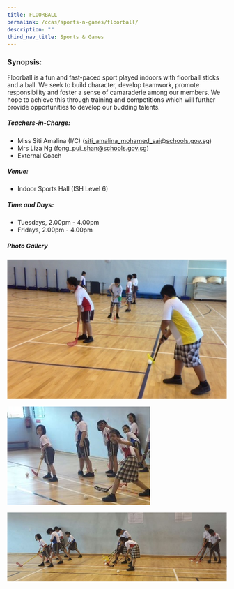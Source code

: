 ```yaml
---
title: FLOORBALL
permalink: /ccas/sports-n-games/floorball/
description: ""
third_nav_title: Sports & Games
---
```

### Synopsis:
Floorball is a fun and fast-paced sport played indoors with floorball sticks and a ball. We seek to build character, develop teamwork, promote responsibility and foster a sense of camaraderie among our members. We hope to achieve this through training and competitions which will further provide opportunities to develop our budding talents.
	
##### Teachers-in-Charge:
* Miss Siti Amalina (I/C) (siti_amalina_mohamed_sai@schools.gov.sg)
* Mrs Liza Ng (fong_pui_shan@schools.gov.sg)
* External Coach

##### Venue:
* Indoor Sports Hall (ISH Level 6)

##### Time and Days:
* Tuesdays, 2.00pm - 4.00pm
* Fridays, 2.00pm - 4.00pm

##### Photo Gallery

![](/images/CCAs/Floorball/floorball_1.jpeg)

![](/images/CCAs/Floorball/floorball_2.jpeg)

![](/images/CCAs/Floorball/floorball_3.jpeg)